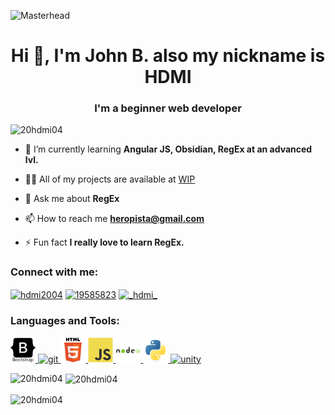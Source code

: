 ![Masterhead](https://repository-images.githubusercontent.com/588181932/e36ec678-7984-4cdd-8e4c-a3932772ff8e)
<h1 align="center">Hi 👋, I'm John B. also my nickname is HDMI</h1>
<h3 align="center">I'm a beginner web developer</h3>


<p align="left"> <img src="https://komarev.com/ghpvc/?username=20hdmi04&label=Profile%20views&color=0e75b6&style=flat" alt="20hdmi04" /> </p>

- 🌱 I’m currently learning **Angular JS, Obsidian, RegEx at an advanced lvl.**

- 👨‍💻 All of my projects are available at [WIP](WIP)

- 💬 Ask me about **RegEx**

- 📫 How to reach me **heropista@gmail.com**

- ⚡ Fun fact **I really love to learn RegEx.**

<h3 align="left">Connect with me:</h3>
<p align="left">
<a href="https://twitter.com/hdmi2004" target="blank"><img align="center" src="https://raw.githubusercontent.com/rahuldkjain/github-profile-readme-generator/master/src/images/icons/Social/twitter.svg" alt="hdmi2004" height="30" width="40" /></a>
<a href="https://stackoverflow.com/users/19585823" target="blank"><img align="center" src="https://raw.githubusercontent.com/rahuldkjain/github-profile-readme-generator/master/src/images/icons/Social/stack-overflow.svg" alt="19585823" height="30" width="40" /></a>
<a href="https://discord.gg/_hdmi_" target="blank"><img align="center" src="https://raw.githubusercontent.com/rahuldkjain/github-profile-readme-generator/master/src/images/icons/Social/discord.svg" alt="_hdmi_" height="30" width="40" /></a>
</p>

<h3 align="left">Languages and Tools:</h3>
<p align="left"> <a href="https://getbootstrap.com" target="_blank" rel="noreferrer"> <img src="https://raw.githubusercontent.com/devicons/devicon/master/icons/bootstrap/bootstrap-plain-wordmark.svg" alt="bootstrap" width="40" height="40"/> </a> <a href="https://git-scm.com/" target="_blank" rel="noreferrer"> <img src="https://www.vectorlogo.zone/logos/git-scm/git-scm-icon.svg" alt="git" width="40" height="40"/> </a> <a href="https://www.w3.org/html/" target="_blank" rel="noreferrer"> <img src="https://raw.githubusercontent.com/devicons/devicon/master/icons/html5/html5-original-wordmark.svg" alt="html5" width="40" height="40"/> </a> <a href="https://developer.mozilla.org/en-US/docs/Web/JavaScript" target="_blank" rel="noreferrer"> <img src="https://raw.githubusercontent.com/devicons/devicon/master/icons/javascript/javascript-original.svg" alt="javascript" width="40" height="40"/> </a> <a href="https://nodejs.org" target="_blank" rel="noreferrer"> <img src="https://raw.githubusercontent.com/devicons/devicon/master/icons/nodejs/nodejs-original-wordmark.svg" alt="nodejs" width="40" height="40"/> </a> <a href="https://www.python.org" target="_blank" rel="noreferrer"> <img src="https://raw.githubusercontent.com/devicons/devicon/master/icons/python/python-original.svg" alt="python" width="40" height="40"/> </a> <a href="https://unity.com/" target="_blank" rel="noreferrer"> <img src="https://www.vectorlogo.zone/logos/unity3d/unity3d-icon.svg" alt="unity" width="40" height="40"/> </a> </p>

<p><img align="left" src="https://github-readme-stats.vercel.app/api/top-langs?username=20hdmi04&show_icons=true&locale=en&layout=compact" alt="20hdmi04" /></p>

<p>&nbsp;<img align="center" src="https://github-readme-stats.vercel.app/api?username=20hdmi04&show_icons=true&locale=en" alt="20hdmi04" /></p>

<p><img align="center" src="https://github-readme-streak-stats.herokuapp.com/?user=20hdmi04&" alt="20hdmi04" /></p>
